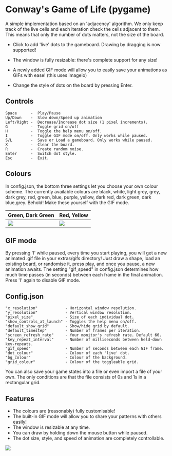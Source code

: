 # Conway's Game of Life (pygame)
A simple implementation based on an 'adjacency' algorithm. We only keep track of the live cells and each iteration check the cells adjacent to them. This means that only the number of dots matters, not the size of the board.

* Click to add 'live' dots to the gameboard. Drawing by dragging is now supported!

* The window is fully resizable: there's complete support for any size!

* A newly added GIF mode will allow you to easily save your animations as GIFs with ease! (this uses imageio)

* Change the style of dots on the board by pressing Enter.

## Controls
    Space      -  Play/Pause  
    Up/Down    -  Slow down/Speed up animation  
    Left/Right -  Decrease/Increase dot size (1 pixel increments).  
    G          -  Toggle grid on/off  
    H          -  Toggle the help menu on/off.  
    I          -  Toggle GIF mode on/off. Only works while paused.
    S/L        -  Save or Load a gameboard. Only works while paused.  
    X          -  Clear the board.  
    R          -  Create random noise.  
    Enter      -  Switch dot style.
    Esc        -  Exit.

## Colours
In config.json, the bottom three settings let you choose your own colour scheme. The currently available colours are black, white, light grey, grey, dark grey, red, green, blue, purple, yellow, dark red, dark green, dark blue,grey. Behold! Make these yourself with the GIF mode.

| Green, Dark Green | Red, Yellow |
| --- | --- |
| ![](https://i.imgur.com/CY5lPSD.gif) | ![](https://i.imgur.com/MtR1k8K.gif) |

## GIF mode
By pressing 'I' while paused, every time you start playing, you will get a new animated .gif file in your extras/gifs directory! Just draw a shape, load an existing board, or randomise it, press play, and once you pause, a new animation awaits. The setting "gif_speed" in config.json determines how much time passes (in seconds) between each frame in the final animation. Press 'I' again to disable GIF mode.

## Config.json
    "x_resolution"            - Horizontal window resolution.  
    "y_resolution"            - Vertical window resolution.
    "pixel_size"              - Size of each individual dot.  
    "show_controls_at_launch" - Toggles the help menu on/off.  
    "default_show_grid"       - Show/hide grid by default.  
    "default_timestep"        - Number of frames per iteration.  
    "screen_refresh_rate"     - Your monitor's refresh rate. Default 60.  
    "key_repeat_interval"     - Number of milliseconds between held-down key-repeats.
    "gif_speed"               - Number of seconds between each GIF frame.
    "dot_colour"              - Colour of each 'live' dot.
    "bg_colour"               - Colour of the background.
    "grid_colour"             - Colour of the toggleable grid.

You can also save your game states into a file or even import a file of your own. The only conditions are that the file consists of 0s and 1s in a rectangular grid.

## Features
* The colours are (reasonably) fully customisable!
* The built-in GIF mode will allow you to share your patterns with others easily!
* The window is resizable at any time.
* You can draw by holding down the mouse button while paused.
* The dot size, style, and speed of animation are completely controllable.

![](https://i.imgur.com/OakHazR.gif)